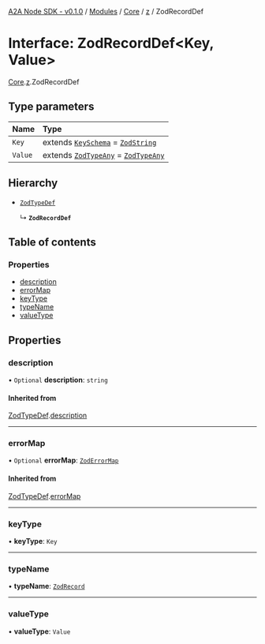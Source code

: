 [A2A Node SDK - v0.1.0](../README.md) / [Modules](../modules.md) / [Core](../modules/Core.md) / [z](../modules/Core.z.md) / ZodRecordDef

# Interface: ZodRecordDef\<Key, Value\>

[Core](../modules/Core.md).[z](../modules/Core.z.md).ZodRecordDef

## Type parameters

| Name | Type |
| :------ | :------ |
| `Key` | extends [`KeySchema`](../modules/Core.z.md#keyschema) = [`ZodString`](../classes/Core.z.ZodString.md) |
| `Value` | extends [`ZodTypeAny`](../modules/Core.z.md#zodtypeany) = [`ZodTypeAny`](../modules/Core.z.md#zodtypeany) |

## Hierarchy

- [`ZodTypeDef`](Core.z.ZodTypeDef.md)

  ↳ **`ZodRecordDef`**

## Table of contents

### Properties

- [description](Core.z.ZodRecordDef.md#description)
- [errorMap](Core.z.ZodRecordDef.md#errormap)
- [keyType](Core.z.ZodRecordDef.md#keytype)
- [typeName](Core.z.ZodRecordDef.md#typename)
- [valueType](Core.z.ZodRecordDef.md#valuetype)

## Properties

### description

• `Optional` **description**: `string`

#### Inherited from

[ZodTypeDef](Core.z.ZodTypeDef.md).[description](Core.z.ZodTypeDef.md#description)

___

### errorMap

• `Optional` **errorMap**: [`ZodErrorMap`](../modules/Core.z.md#zoderrormap)

#### Inherited from

[ZodTypeDef](Core.z.ZodTypeDef.md).[errorMap](Core.z.ZodTypeDef.md#errormap)

___

### keyType

• **keyType**: `Key`

___

### typeName

• **typeName**: [`ZodRecord`](../enums/Core.z.ZodFirstPartyTypeKind.md#zodrecord)

___

### valueType

• **valueType**: `Value`
